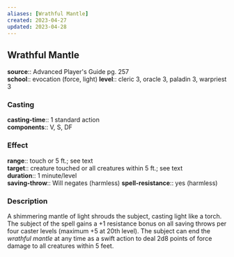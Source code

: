 ```yaml
---
aliases: [Wrathful Mantle]
created: 2023-04-27
updated: 2023-04-28
---
```


## Wrathful Mantle

**source**:: Advanced Player's Guide pg. 257  
**school**:: evocation (force, light)
**level**:: cleric 3, oracle 3, paladin 3, warpriest 3

### Casting

**casting-time**:: 1 standard action  
**components**:: V, S, DF

### Effect

**range**:: touch or 5 ft.; see text  
**target**:: creature touched or all creatures within 5 ft.; see text  
**duration**:: 1 minute/level  
**saving-throw**:: Will negates (harmless)
**spell-resistance**:: yes (harmless)

### Description

A shimmering mantle of light shrouds the subject, casting light like a torch. The subject of the spell gains a +1 resistance bonus on all saving throws per four caster levels (maximum +5 at 20th level). The subject can end the *wrathful mantle* at any time as a swift action to deal 2d8 points of force damage to all creatures within 5 feet.
